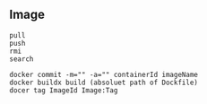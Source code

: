 ## Image

	pull
	push
	rmi
	search

	docker commit -m="" -a="" containerId imageName
	docker buildx build (absoluet path of Dockfile)
	docer tag ImageId Image:Tag
	
